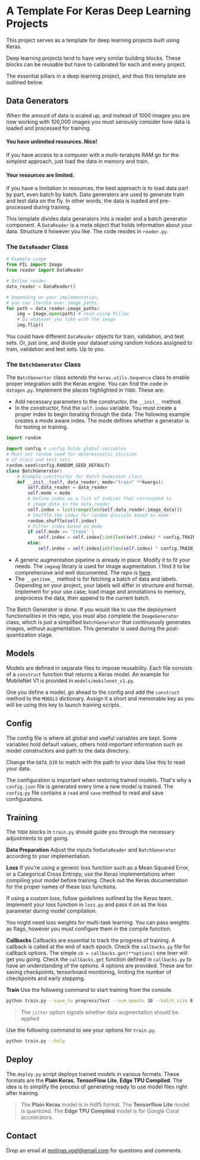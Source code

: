 # A Template For Keras Deep Learning Projects

This project serves as a template for deep learning projects built using Keras. 

Deep learning projects tend to have very similar building blocks. These blocks can be reusable but have to calibrated for each and every project. 

The essential pillars in a deep learning project, and thus this template are outlined below.

## Data Generators
When the amount of data is scaled up, and instead of 1000 images you are now working with 100,000 images you must seriously consider how data is loaded and processed for training. 

#### You have unlimited resources. Nice!
If you have access to a computer with a multi-terabyte RAM go for the simplest approach, just load the data in memory and train. 
#### Your resources are limited.
If you have a limitation in resources, the best approach is to load data part by part, even batch by batch. Data generators are used to generate train and test data on the fly. In other words, the data is loaded and pre-processed during training.


This template divides data generators into a reader and a batch generator component. A `DataReader` is a meta object that holds information about your data. Structure it however you like. The code resides in `reader.py`. 

### The `DataReader` Class
```python
# Example usage 
from PIL import Image
from reader import DataReader

# Define reader 
data_reader = DataReader()

# Depending on your implementation,
# you can iterate over image paths. 
for path = data_reader.image_paths:
	img = Image.open(path) # read using Pillow
	# Do whatever you like with the image
	img.flip()
```

You could have different `DataReader` objects for train, validation, and test sets. Or, just one, and divide your dataset using random indices assigned to train, validation and test sets. Up to you.  


### The `BatchGenerator` Class

The `BatchGenertor` class extends the `keras.utils.Sequence` class to enable proper integration with the Keras engine. You can find the code in `datagen.py`. Implement the places highlighted in `TODO`. These are:

- Add necessary parameters to the constructor, the `__init__` method.
- In the constructor, find the `self.index` variable. You must create a proper index to begin iterating through the data. The following example creates a mode aware index.  The mode defines whether a generator is for testing or training. 
```python
import random

import config # config holds global variables
# Must set random seed for deterministic division
# of train and test sets. 
random.seed(config.RANDOM_SEED_DEFAULT)
class BatchGenerator:
	# Example constructor for Batch Generator class
	def __init__(self, data_reader, mode="train" **kwargs):
		self.data_reader = data_reader
		self.mode = mode
		# Define index as a list of indices that correspond to
		# image data in the data_reader
		self.index = list(range(len(self.data_reader.image_data)))
		# Shuffle the index for random division based on mode
		random.shuffle(self.index)		
		# Filter index based on mode
		if self.mode == 'train' :
			self.index = self.index[:int(len(self.index) * config.TRAIN_RATIO_DEFAULT)]
		else:
			self.index = self.index[int(len(self.index) * config.TRAIN_RATIO_DEFAULT):]

``` 
  - A generic augmentation pipeline is already in place. Modify it to fit your needs.  The `imgaug` library is used for image augmentation. I find it to be comprehensive and well documented. The repo is [here](https://github.com/aleju/imgaug). 
  - The `__getitem__` method is for fetching a batch of data and labels. Depending on your project, your labels will differ in structure and format. Implement for your use case; load image and annotations to memory, preprocess the data, then append to the current batch.

The Batch Generator is done. If you would like to use the deployment functionalities in this repo, you must also complete the `ImageGenerator` class, which is just a simplified `BatchGenerator` that continuously generates images, without augmentation. This generator is used during the post-quantization stage.

## Models
Models are defined in separate files to impose reusability. Each file consists of a `construct` function that returns a Keras model. An example for MobileNet V1 is provided in `models/mobilenet_v1.py`.

One you define a model, go ahead to the config and add the `construct` method to the `MODELS` dictionary. Assign it a short and memorable key as you will be using this key to launch training scripts.

## Config
The config file is where all global and useful variables are kept. Some variables hold default values, others hold important information such as model constructors and path to the data directory.

Change the `DATA_DIR` to match with the path to your data Use this to read your data.

The configuration is important when restoring trained models. That's why a `config.json` file is generated every time a new model is trained. The `config.py` file contains a `read` and `save` method to read and save  configurations.

## Training

The `TODO` blocks in `train.py` should guide you through the necessary adjustments to get going.

**Data Preparation**
Adjust the inputs for`DataReader` and `BatchGenerator` according to your implementation. 

**Loss**
If you're using a generic loss function such as a Mean Squared Error, or a Categorical Cross Entropy, use the Keras implementations when compiling your model before training. Check out the Keras documentation for the proper names of these loss functions.

If using a custom loss, follow guidelines outlined by the Keras team. Implement your loss function in `loss.py` and pass it on as the loss parameter during model compilation. 

You might need loss weights for multi-task learning. You can pass weights as flags, however you must configure them in the compile function.

**Callbacks**
Callbacks are essential to track the progress of training. A callback is called at the end of each epoch. Check the `callbacks.py` file for callback options. The simple `cb = callbacks.get(**options)` one liner will get you going. Check the `callbacks.get` function defined in `callbacks.py`  to have an understanding of the options. 4 options are provided. These are for saving checkpoints, tensorboard monitoring, limiting the number of checkpoints and early stopping. 

**Train**
Use the following command to start training from the console.

```bash
python train.py --save_to progress/test --num_epochs 10 --batch_size 8 --model mobilenet_v2 --input_size 224,224 --jitter --overwrite
``` 

> The `jitter` option signals whether data augmentation should be applied

Use the following command to see your options for `train.py`.
```bash
python train.py --help
```

## Deploy 

The `deploy.py` script deploys trained models in various formats. These formats are the **Plain Keras**, **TensorFlow Lite**, **Edge TPU Compiled**. The idea is to simplify the process of generating ready to use model files right after training. 

> The **Plain Keras** model is in Hdf5 format.
>  The **Tensorflow Lite** model is quantized.
>   The **Edge TPU Compiled** model is for Google Coral accelerators.

## Contact
Drop an email at molinas.yoel@gmail.com for questions and comments.
